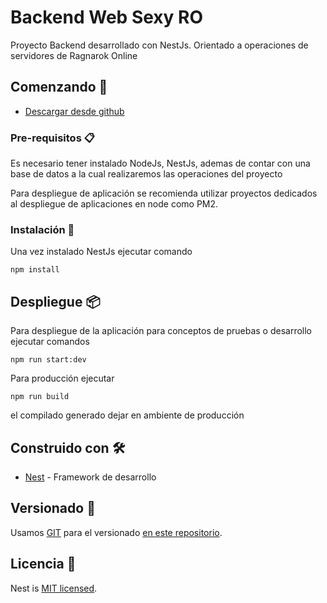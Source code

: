 # Backend Web Sexy RO

Proyecto Backend desarrollado con NestJs.
Orientado a operaciones de servidores de Ragnarok Online 

## Comenzando 🚀

+ [Descargar desde github](https://github.com/sebastianchavez/sexy-ro-backend/tree/release) 


### Pre-requisitos 📋
Es necesario tener instalado NodeJs, NestJs, ademas de contar con una base de datos a la cual realizaremos las operaciones del proyecto

Para despliegue de aplicación se recomienda utilizar proyectos dedicados al despliegue de aplicaciones en node como PM2. 


### Instalación 🔧

Una vez instalado NestJs ejecutar comando

```
npm install
```


## Despliegue 📦

Para despliegue de la aplicación para conceptos de pruebas o desarrollo ejecutar comandos

```
npm run start:dev
```

Para producción ejecutar

```
npm run build
```

el compilado generado dejar en ambiente de producción

## Construido con 🛠️

* [Nest](https://nestjs.com/) - Framework de desarrollo

## Versionado 📌

Usamos [GIT](https://git-scm.com/) para el versionado [en este repositorio](https://github.com/sebastianchavez/sexy-ro-backend).


## Licencia 📄


Nest is [MIT licensed](LICENSE).
